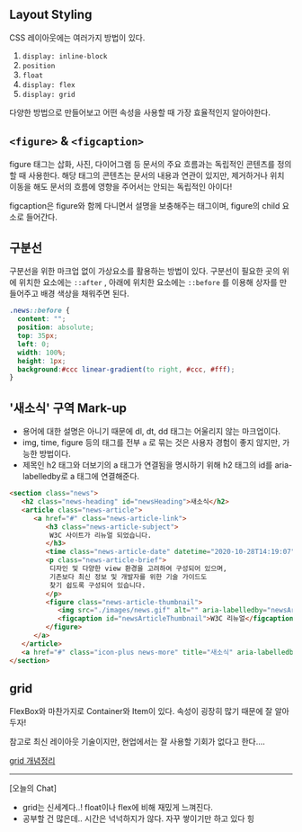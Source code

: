 ## Layout Styling

CSS 레이아웃에는 여러가지 방법이 있다.

1. `display: inline-block`  
2. `position` 
3. `float` 
4. `display: flex` 
5. `display: grid` 

다양한 방법으로 만들어보고 어떤 속성을 사용할 때 가장 효율적인지 알아야한다.

## `<figure>` & `<figcaption>`

figure 태그는 삽화, 사진, 다이어그램 등 문서의 주요 흐름과는 독립적인 콘텐츠를 정의 할 때 사용한다. 해당 태그의 콘텐츠는 문서의 내용과 연관이 있지만, 제거하거나 위치 이동을 해도  문서의 흐름에 영향을 주어서는 안되는 독립적인 아이다!

figcaption은 figure와 함께 다니면서 설명을 보충해주는 태그이며, figure의 child 요소로 들어간다. 

## 구분선

구분선을 위한 마크업 없이 가상요소를 활용하는 방법이 있다. 
구분선이 필요한 곳의 위에 위치한 요소에는 `::after` , 아래에 위치한 요소에는 `::before` 를 이용해 상자를 만들어주고 배경 색상을 채워주면 된다.

```css
.news::before {
  content: "";
  position: absolute;
  top: 35px;
  left: 0;
  width: 100%;
  height: 1px;
  background:#ccc linear-gradient(to right, #ccc, #fff);
}
```

## '새소식' 구역 Mark-up

- 용어에 대한 설명은 아니기 때문에 dl, dt, dd 태그는 어울리지 않는 마크업이다.
- img, time, figure 등의 태그를 전부 `a` 로 묶는 것은 사용자 경험이 좋지 않지만, 가능한 방법이다.
- 제목인 h2 태그와 더보기의 a 태그가 연결됨을 명시하기 위해 h2 태그의 id를 aria-labelledby로 a 태그에 연결해준다.

```html
<section class="news">
   <h2 class="news-heading" id="newsHeading">새소식</h2>
   <article class="news-article">
      <a href="#" class="news-article-link">
         <h3 class="news-article-subject">
          W3C 사이트가 리뉴얼 되었습니다.
         </h3>
         <time class="news-article-date" datetime="2020-10-28T14:19:07">2020.10.28</time>
         <p class="news-article-brief">
          디자인 및 다양한 view 환경을 고려하여 구성되어 있으며,
          기존보다 최신 정보 및 개발자를 위한 기술 가이드도
          찾기 쉽도록 구성되어 있습니다.
         </p>
         <figure class="news-article-thumbnail">
            <img src="./images/news.gif" alt="" aria-labelledby="newsArticleThumbnail">
            <figcaption id="newsArticleThumbnail">W3C 리뉴얼</figcaption>
         </figure>
      </a>
   </article>
   <a href="#" class="icon-plus news-more" title="새소식" aria-labelledby="newsHeading">더보기</a>
</section>
```

## grid

FlexBox와 마찬가지로 Container와 Item이 있다. 
속성이 굉장히 많기 때문에 잘 알아두자! 

참고로 최신 레이아웃 기술이지만, 현업에서는 잘 사용할 기회가 없다고 한다....

[grid 개념정리](https://studiomeal.com/archives/533)

---

[오늘의 Chat] 

- grid는 신세계다..! float이나 flex에 비해 재밌게 느껴진다.
- 공부할 건 많은데.. 시간은 넉넉하지가 않다. 자꾸 쌓이기만 하고 있다 힝